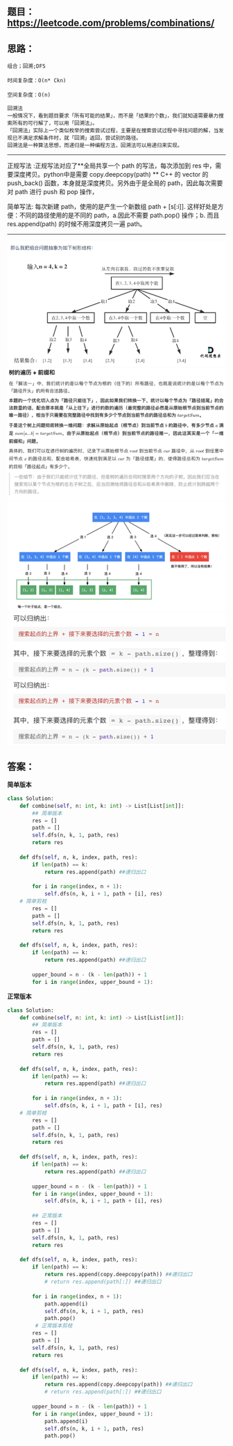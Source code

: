 ## 题目：https://leetcode.com/problems/combinations/


## 思路：
```
组合；回溯;DFS

时间复杂度：O(n* Ckn)

空间复杂度：O(n)
```
```
回溯法
一般情况下，看到题目要求「所有可能的结果」，而不是「结果的个数」，我们就知道需要暴力搜索所有的可行解了，可以用「回溯法」。
「回溯法」实际上一个类似枚举的搜索尝试过程，主要是在搜索尝试过程中寻找问题的解，当发现已不满足求解条件时，就「回溯」返回，尝试别的路径。
回溯法是一种算法思想，而递归是一种编程方法，回溯法可以用递归来实现。
```
***********
正规写法 :正规写法对应了**全局共享一个 path 的写法，每次添加到 res 中，需要深度拷贝。python中是需要 copy.deepcopy(path) **
C++ 的 vector 的 push_back() 函数，本身就是深度拷贝。另外由于是全局的 path，因此每次需要对 path 进行 push 和 pop 操作，

简单写法: 每次新建 path，使用的是产生一个新数组 path + [s[:i]]. 这样好处是方便：不同的路径使用的是不同的 path，a.因此不需要 path.pop() 操作；b. 而且 res.append(path) 的时候不用深度拷贝一遍 path。
*************
![a](https://github.com/SSRRBB/Leetcode/blob/main/Images/373.png)
![a](https://github.com/SSRRBB/Leetcode/blob/main/Images/360.png)
![a](https://github.com/SSRRBB/Leetcode/blob/main/Images/370.png)
![a](https://github.com/SSRRBB/Leetcode/blob/main/Images/372.png)
![a](https://github.com/SSRRBB/Leetcode/blob/main/Images/372.png)
## 答案：
**简单版本**
```python
class Solution:
    def combine(self, n: int, k: int) -> List[List[int]]:
        ## 简单版本
        res = []
        path = []
        self.dfs(n, k, 1, path, res)
        return res
    
    def dfs(self, n, k, index, path, res):
        if len(path) == k:
            return res.append(path) ##递归出口  
            
        for i in range(index, n + 1):
            self.dfs(n, k, i + 1, path + [i], res)
    # 简单剪枝
        res = []
        path = []
        self.dfs(n, k, 1, path, res)
        return res
    
    def dfs(self, n, k, index, path, res):
        if len(path) == k:
            return res.append(path) ##递归出口  
        
        upper_bound = n - (k - len(path)) + 1
        for i in range(index, upper_bound + 1):
```

**正常版本**
```python
class Solution:
    def combine(self, n: int, k: int) -> List[List[int]]:
        ## 简单版本
        res = []
        path = []
        self.dfs(n, k, 1, path, res)
        return res
    
    def dfs(self, n, k, index, path, res):
        if len(path) == k:
            return res.append(path) ##递归出口  
            
        for i in range(index, n + 1):
            self.dfs(n, k, i + 1, path + [i], res)
    # 简单剪枝
        res = []
        path = []
        self.dfs(n, k, 1, path, res)
        return res
    
    def dfs(self, n, k, index, path, res):
        if len(path) == k:
            return res.append(path) ##递归出口  
        
        upper_bound = n - (k - len(path)) + 1
        for i in range(index, upper_bound + 1):
            self.dfs(n, k, i + 1, path + [i], res)
            
        ## 正常版本
        res = []
        path = []
        self.dfs(n, k, 1, path, res)
        return res
    
    def dfs(self, n, k, index, path, res):
        if len(path) == k:
            return res.append(copy.deepcopy(path)) ##递归出口  
            # return res.append(path[:]) ##递归出口 
        
        for i in range(index, n + 1):
            path.append(i)
            self.dfs(n, k, i + 1, path, res)
            path.pop()
         # 正常版本剪枝
        res = []
        path = []
        self.dfs(n, k, 1, path, res)
        return res
    
    def dfs(self, n, k, index, path, res):
        if len(path) == k:
            return res.append(copy.deepcopy(path)) ##递归出口  
            # return res.append(path[:]) ##递归出口 
        
        upper_bound = n - (k - len(path)) + 1
        for i in range(index, upper_bound + 1):
            path.append(i)
            self.dfs(n, k, i + 1, path, res)
            path.pop()
```
